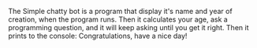 The Simple chatty bot is a program that display 
it's name and year of creation, when the program
runs. Then it calculates your age, ask a 
programming question, and it will keep asking 
until you get it right. Then it prints to the console: Congratulations, have a nice day!
